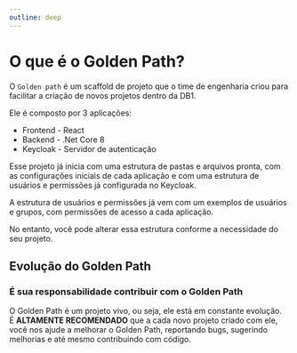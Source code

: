 ```yaml
---
outline: deep
---
```


# O que é o Golden Path?

O `Golden path` é um scaffold de projeto que o time de engenharia criou para facilitar a criação de novos projetos dentro da DB1.

Ele é composto por 3 aplicações:

- Frontend - React
- Backend - .Net Core 8
- Keycloak - Servidor de autenticação

Esse projeto já inicia com uma estrutura de pastas e arquivos pronta, com as configurações iniciais de cada aplicação e
com uma estrutura de usuários e permissões já configurada no Keycloak.

A estrutura de usuários e permissões já vem com um exemplos de usuários e grupos, com permissões de acesso a cada aplicação.

No entanto, você pode alterar essa estrutura conforme a necessidade do seu projeto.

## Evolução do Golden Path
### É sua responsabilidade contribuir com o Golden Path

O Golden Path é um projeto vivo, ou seja, ele está em constante evolução.
<br>
É **ALTAMENTE RECOMENDADO** que a cada novo projeto criado com ele, você nos ajude a melhorar o Golden Path, reportando bugs, sugerindo melhorias e até mesmo contribuindo com código.
